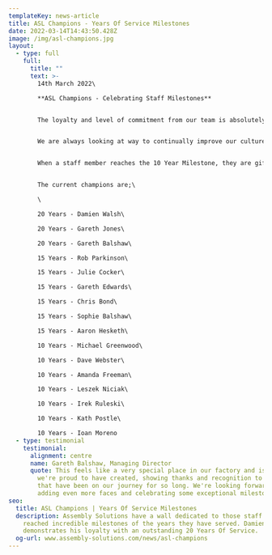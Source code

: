 ```yaml
---
templateKey: news-article
title: ASL Champions - Years Of Service Milestones
date: 2022-03-14T14:43:50.428Z
image: /img/asl-champions.jpg
layout:
  - type: full
    full:
      title: ""
      text: >-
        14th March 2022\

        **ASL Champions - Celebrating Staff Milestones**


        The loyalty and level of commitment from our team is absolutely outstanding and so high that we have created a feature wall representing staff who have reached 10 Years (or more) service.


        We are always looking at way to continually improve our culture and when reflecting on how we celebrate a staff milestone, we had the idea to dedicate a wall to those who had served 10 years or more.


        When a staff member reaches the 10 Year Milestone, they are gifted with a voucher, bottle of bubbly and chocolate hamper. We also get a Domino's Delivery or Carrs Pasties Delivery at dinner time on the day, for all the team to enjoy - this goes down a treat!


        The current champions are;\

        \

        20 Years - Damien Walsh\

        20 Years - Gareth Jones\

        20 Years - Gareth Balshaw\

        15 Years - Rob Parkinson\

        15 Years - Julie Cocker\

        15 Years - Gareth Edwards\

        15 Years - Chris Bond\

        15 Years - Sophie Balshaw\

        15 Years - Aaron Hesketh\

        10 Years - Michael Greenwood\

        10 Years - Dave Webster\

        10 Years - Amanda Freeman\

        10 Years - Leszek Niciak\

        10 Years - Irek Ruleski\

        10 Years - Kath Postle\

        10 Years - Ioan Moreno
  - type: testimonial
    testimonial:
      alignment: centre
      name: Gareth Balshaw, Managing Director
      quote: This feels like a very special place in our factory and is a feature
        we're proud to have created, showing thanks and recognition to those
        that have been on our journey for so long. We're looking forward to
        adding even more faces and celebrating some exceptional milestones!
seo:
  title: ASL Champions | Years Of Service Milestones
  description: Assembly Solutions have a wall dedicated to those staff who have
    reached incredible milestones of the years they have served. Damien Walsh
    demonstrates his loyalty with an outstanding 20 Years Of Service.
  og-url: www.assembly-solutions.com/news/asl-champions
---
```

